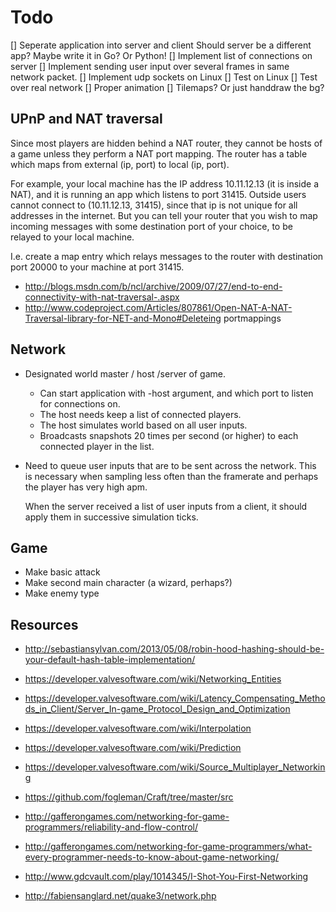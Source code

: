 Todo
====

[] Seperate application into server and client
   Should server be a different app?
   Maybe write it in Go? Or Python!
[] Implement list of connections on server
[] Implement sending user input over several
   frames in same network packet.
[] Implement udp sockets on Linux
[] Test on Linux
[] Test over real network
[] Proper animation
[] Tilemaps? Or just handdraw the bg?

UPnP and NAT traversal
----------------------
Since most players are hidden behind a NAT router, they cannot be
hosts of a game unless they perform a NAT port mapping. The router
has a table which maps from external (ip, port) to local (ip, port).

For example, your local machine has the IP address 10.11.12.13
(it is inside a NAT), and it is running an app which listens to port
31415. Outside users cannot connect to (10.11.12.13, 31415), since
that ip is not unique for all addresses in the internet. But you can
tell your router that you wish to map incoming messages with some
destination port of your choice, to be relayed to your local machine.

I.e. create a map entry which relays messages to the router with destination
port 20000 to your machine at port 31415.

* http://blogs.msdn.com/b/ncl/archive/2009/07/27/end-to-end-connectivity-with-nat-traversal-.aspx
* http://www.codeproject.com/Articles/807861/Open-NAT-A-NAT-Traversal-library-for-NET-and-Mono#Deleteing portmappings

Network
-------
* Designated world master / host /server of game.
    - Can start application with -host argument, and
      which port to listen for connections on.
    - The host needs keep a list of connected players.
    - The host simulates world based on all user inputs.
    - Broadcasts snapshots 20 times per second (or higher)
      to each connected player in the list.

* Need to queue user inputs that are to be sent across the
  network. This is necessary when sampling less often than
  the framerate and perhaps the player has very high apm.

  When the server received a list of user inputs from a
  client, it should apply them in successive simulation
  ticks.

Game
----
* Make basic attack
* Make second main character (a wizard, perhaps?)
* Make enemy type

Resources
---------

* http://sebastiansylvan.com/2013/05/08/robin-hood-hashing-should-be-your-default-hash-table-implementation/
* https://developer.valvesoftware.com/wiki/Networking_Entities
* https://developer.valvesoftware.com/wiki/Latency_Compensating_Methods_in_Client/Server_In-game_Protocol_Design_and_Optimization
* https://developer.valvesoftware.com/wiki/Interpolation
* https://developer.valvesoftware.com/wiki/Prediction
* https://developer.valvesoftware.com/wiki/Source_Multiplayer_Networking
* https://github.com/fogleman/Craft/tree/master/src
* http://gafferongames.com/networking-for-game-programmers/reliability-and-flow-control/
* http://gafferongames.com/networking-for-game-programmers/what-every-programmer-needs-to-know-about-game-networking/

* http://www.gdcvault.com/play/1014345/I-Shot-You-First-Networking
* http://fabiensanglard.net/quake3/network.php
